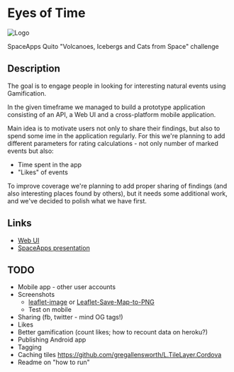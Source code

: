 # Eyes of Time

![Logo](https://raw.githubusercontent.com/spaceappsquito/eyes-of-time/master/eot-mobile/resources/icon.png)

SpaceApps Quito "Volcanoes, Icebergs and Cats from Space" challenge

Description
-----------

The goal is to engage people in looking for interesting natural events using Gamification.

In the given timeframe we managed to build a prototype application consisting of an API, a Web UI and a cross-platform mobile application. 

Main idea is to motivate users not only to share their findings, but also to spend some ime in the application regularly. For this we're planning to add different parameters for rating calculations - not only number of marked events but also:

* Time spent in the app
* "Likes" of events

To improve coverage we're planning to add proper sharing of findings (and also interesting places found by others), but it needs some additional work, and we've decided to polish what we have first.

Links
-----

* [Web UI](http://eyes-of-time.herokuapp.com/)
* [SpaceApps presentation](http://slides.com/arcadychumachenko/eyes-of-time#/)

TODO
----
* Mobile app - other user accounts
* Screenshots
  * [leaflet-image](https://github.com/mapbox/leaflet-image) or   [Leaflet-Save-Map-to-PNG](https://github.com/tegansnyder/Leaflet-Save-Map-to-PNG) 
  * Test on mobile
* Sharing (fb, twitter - mind OG tags!)
* Likes 
* Better gamification (count likes; how to recount data on heroku?)
* Publishing Android app
* Tagging
* Caching tiles https://github.com/gregallensworth/L.TileLayer.Cordova
* Readme on "how to run"
